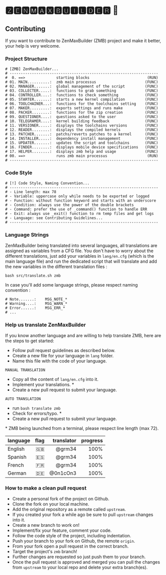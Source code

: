 # 🆉🅴🅽🅼🅰🆇🅱🆄🅸🅻🅳🅴🆁 📲

## Contributing

If you want to contribute to ZenMaxBuilder (ZMB) project and make it better, your help is very welcome.

### Project Structure

    # [ZMB] ZenMaxBuilder...
    # -------------------------------------------------------------------
    #  0. ==>              starting blocks                          (RUN)
    # 01. MAIN..........:  zmb main processus                      (FUNC)
    # 02. MANAGER.......:  global management of the script         (FUNC)
    # 03. COLLECTER.....:  functions to grab something             (FUNC)
    # 04. CONTROLLER....:  functions to check something            (FUNC)
    # 05. STARTER.......:  starts a new kernel compilation         (FUNC)
    # 06. TOOLCHAINER...:  functions for the toolchains setting    (FUNC)
    # 07. MAKER.........:  exports settings and runs make          (FUNC)
    # 08. PACKER........:  functions for the zip creation          (FUNC)
    # 09. QUESTIONER....:  questions asked to the user             (FUNC)
    # 10. TELEGRAMER....:  kernel building feedback                (FUNC)
    # 11. VERSIONER.....:  displays the toolchains versions        (FUNC)
    # 12. READER........:  displays the compiled kernels           (FUNC)
    # 13. PATCHER.......:  patchs/reverts patches to a kernel      (FUNC)
    # 14. INSTALLER.....:  dependency install management           (FUNC)
    # 15. UPDATER.......:  updates the script and toolchains       (FUNC)
    # 16. FINDER........:  displays mobile device specifications   (FUNC)
    # 17. HELPER........:  displays zmb help and usage             (FUNC)
    # 00. ==>              runs zmb main processus                  (RUN)
    # -------------------------------------------------------------------

### Code Style

    # [!] Code Style, Naming Convention...
    # -------------------------------------------------------------------
    # - Line length: max 78
    # - Variable: uppercase only while needs to be exported or logged
    # - Function: without function keyword and starts with an underscore
    # - Condition: always use the power of the double brackets
    # - Command: prefer the use of _command() function to handle ERR
    # - Exit: always use _exit() function to rm temp files and get logs
    # - Language: see Contributing Guidelines...
    # -------------------------------------------------------------------

### Language Strings

ZenMaxBuilder being translated into several languages, all translations are assigned as variables from a CFG file. You don't have to worry about the different translations, just add your variables in `lang/en.cfg` (which is the main language file) and run the dedicated script that will translate and add the new variables in the different translation files :

    bash src/translate.sh zmb

In case you'll add some language strings, please respect naming convention :

    # Note.......:    MSG_NOTE_*
    # Warning....:    MSG_WARN_*
    # Error......:    MSG_ERR_*
    # ...

### Help us translate ZenMaxBuilder

If you know another language and are willing to help translate ZMB, here are the steps to get started:

- Follow pull request guidelines as described below.
- Create a new file for your language in `lang` folder.
- Name this file with the code of your language.

`MANUAL TRANSLATION`
- Copy all the content of `lang/en.cfg` into it.
- Implement your translations. \*
- Create a new pull request to submit your language.

`AUTO TRANSLATION`
- run `bash translate zmb`
- Check for errors/typo. \*
- Create a new pull request to submit your language.

\* ZMB being launched from a terminal, please respect line length (max 72).

| language | flag | translator | progress |
| :------- | ---: | ---------: | -------: |
| English  |   🇬🇧 |     @grm34 |     100% |
| Spanish  |   🇪🇸 |     @grm34 |     100% |
| French   |   🇫🇷 |     @grm34 |     100% |
| German   |   🇩🇪 |   @0n1cOn3 |     100% |

### How to make a clean pull request

- Create a personal fork of the project on Github.
- Clone the fork on your local machine.
- Add the original repository as a remote called `upstream`.
- If you created your fork a while ago be sure to pull `upstream` changes into it.
- Create a new branch to work on!
- Implement/fix your feature, comment your code.
- Follow the code style of the project, including indentation.
- Push your branch to your fork on Github, the remote `origin`.
- From your fork open a pull request in the correct branch.
- Target the project's `zmb` branch!
- Further changes are requested so just push them to your branch.
- Once the pull request is approved and merged you can pull the changes
  from `upstream` to your local repo and delete your extra branch(es).

